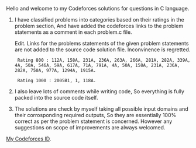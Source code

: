 Hello and welcome to my Codeforces solutions for questions in C language.

1. I have classified problems into categories based on their ratings in the problem section, And have added the codeforces links to the problem statements as a comment in each problem.c file. 

    Edit. Links for the problems statements of the given problem statements are not added to the source code solution file. Inconvinence is regretted.
        
        Rating 800 : 112A, 158A, 231A, 236A, 263A, 266A, 281A, 282A, 339A, 4A, 50A, 546A, 59A, 617A, 71A, 791A, 4A, 50A, 158A, 231A, 236A, 282A, 750A, 977A, 1294A, 1915A.
        
        Rating 1000 : 2005B1, 1, 118A.
        

2. I also leave lots of comments while writing code, So everything is fully packed into the source code itself.

3. The solutions are check by myself taking all possible input domains and their corrosponding required outputs, So they are essentially 100% correct as per the problem statement is concerned. However any suggestions on scope of improvements are always welcomed.

[My Codeforces ID](https://codeforces.com/profile/aadityarajK1).
